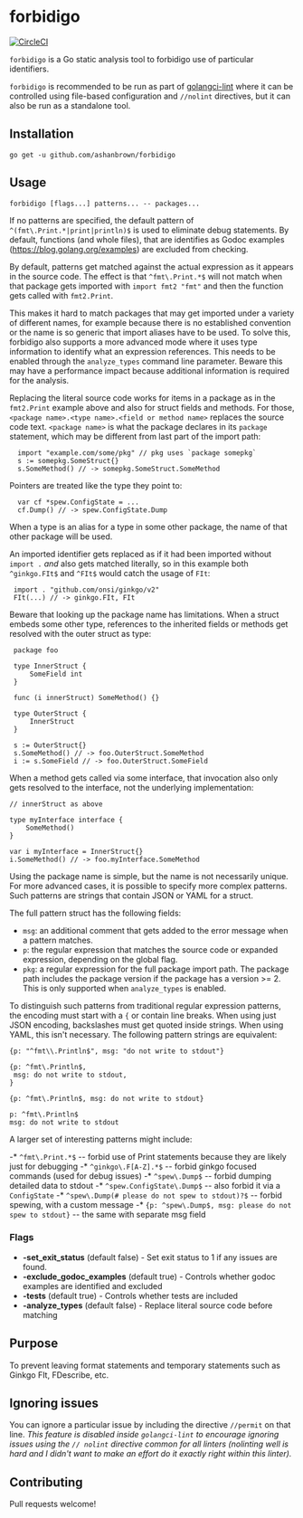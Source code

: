 # forbidigo

[![CircleCI](https://dl.circleci.com/status-badge/img/gh/ashanbrown/forbidigo/tree/master.svg?style=svg)](https://dl.circleci.com/status-badge/redirect/gh/ashanbrown/forbidigo/tree/master)

`forbidigo` is a Go static analysis tool to forbidigo use of particular identifiers.

`forbidigo` is recommended to be run as part of [golangci-lint](https://github.com/golangci/golangci-lint) where it can be controlled using file-based configuration and `//nolint` directives, but it can also be run as a standalone tool.

## Installation

    go get -u github.com/ashanbrown/forbidigo

## Usage

    forbidigo [flags...] patterns... -- packages...

If no patterns are specified, the default pattern of `^(fmt\.Print.*|print|println)$` is used to eliminate debug statements.  By default,
functions (and whole files), that are identifies as Godoc examples (https://blog.golang.org/examples) are excluded from 
checking.

By default, patterns get matched against the actual expression as it appears in
the source code. The effect is that `^fmt\.Print.*$` will not match when that
package gets imported with `import fmt2 "fmt"` and then the function gets
called with `fmt2.Print`.

This makes it hard to match packages that may get imported under a variety of
different names, for example because there is no established convention or the
name is so generic that import aliases have to be used. To solve this,
forbidigo also supports a more advanced mode where it uses type information to
identify what an expression references. This needs to be enabled through the
`analyze_types` command line parameter. Beware this may have a performance
impact because additional information is required for the analysis.

Replacing the literal source code works for items in a package as in the
`fmt2.Print` example above and also for struct fields and methods. For those,
`<package name>.<type name>.<field or method name>` replaces the source code
text. `<package name>` is what the package declares in its `package` statement,
which may be different from last part of the import path:

      import "example.com/some/pkg" // pkg uses `package somepkg`
      s := somepkg.SomeStruct{}
      s.SomeMethod() // -> somepkg.SomeStruct.SomeMethod

Pointers are treated like the type they point to:

      var cf *spew.ConfigState = ...
      cf.Dump() // -> spew.ConfigState.Dump

When a type is an alias for a type in some other package, the name of that
other package will be used.

An imported identifier gets replaced as if it had been imported without `import .`
*and* also gets matched literally, so in this example both `^ginkgo.FIt$`
and `^FIt$` would catch the usage of `FIt`:

     import . "github.com/onsi/ginkgo/v2"
     FIt(...) // -> ginkgo.FIt, FIt

Beware that looking up the package name has limitations. When a struct embeds
some other type, references to the inherited fields or methods get resolved
with the outer struct as type:

     package foo

     type InnerStruct {
         SomeField int
     }

     func (i innerStruct) SomeMethod() {}

     type OuterStruct {
         InnerStruct
     }

     s := OuterStruct{}
     s.SomeMethod() // -> foo.OuterStruct.SomeMethod
     i := s.SomeField // -> foo.OuterStruct.SomeField

When a method gets called via some interface, that invocation also only
gets resolved to the interface, not the underlying implementation:

    // innerStruct as above

    type myInterface interface {
        SomeMethod()
    }

    var i myInterface = InnerStruct{}
    i.SomeMethod() // -> foo.myInterface.SomeMethod

Using the package name is simple, but the name is not necessarily unique. For
more advanced cases, it is possible to specify more complex patterns. Such
patterns are strings that contain JSON or YAML for a struct.

The full pattern struct has the following fields:

* `msg`: an additional comment that gets added to the error message when a
  pattern matches.
* `p`: the regular expression that matches the source code or expanded
  expression, depending on the global flag.
* `pkg`: a regular expression for the full package import path. The package
  path includes the package version if the package has a version >= 2. This is
  only supported when `analyze_types` is enabled.

To distinguish such patterns from traditional regular expression patterns, the
encoding must start with a `{` or contain line breaks. When using just JSON
encoding, backslashes must get quoted inside strings. When using YAML, this
isn't necessary. The following pattern strings are equivalent:

    {p: "^fmt\\.Println$", msg: "do not write to stdout"}

    {p: ^fmt\.Println$,
     msg: do not write to stdout,
    }

    {p: ^fmt\.Println$, msg: do not write to stdout}

    p: ^fmt\.Println$
    msg: do not write to stdout

A larger set of interesting patterns might include:

-* `^fmt\.Print.*$` -- forbid use of Print statements because they are likely just for debugging
-* `^ginkgo\.F[A-Z].*$` -- forbid ginkgo focused commands (used for debug issues)
-* `^spew\.Dump$` -- forbid dumping detailed data to stdout
-* `^spew.ConfigState\.Dump$` -- also forbid it via a `ConfigState`
-* `^spew\.Dump(# please do not spew to stdout)?$` -- forbid spewing, with a custom message
-* `{p: ^spew\.Dump$, msg: please do not spew to stdout}` -- the same with separate msg field

### Flags
- **-set_exit_status** (default false) - Set exit status to 1 if any issues are found.
- **-exclude_godoc_examples** (default true) - Controls whether godoc examples are identified and excluded
- **-tests** (default true) - Controls whether tests are included
- **-analyze_types** (default false) - Replace literal source code before matching

## Purpose

To prevent leaving format statements and temporary statements such as Ginkgo FIt, FDescribe, etc.

## Ignoring issues

You can ignore a particular issue by including the directive `//permit` on that line.  *This feature is disabled inside `golangci-lint` to encourage ignoring issues using the `// nolint` directive common for all linters (nolinting well is hard and I didn't want to make an effort do it exactly right within this linter).*

## Contributing

Pull requests welcome!
